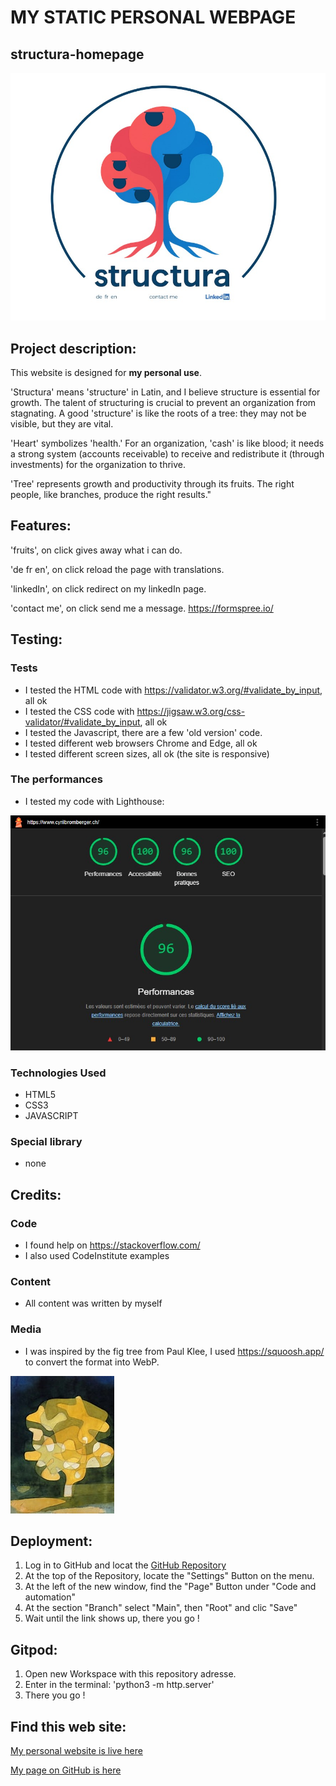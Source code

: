 
# MY STATIC PERSONAL WEBPAGE 
## structura-homepage

<img src="assets/images/structura_homepage.jpg" alt="ReadmePicture1">

## Project description:
This website is designed for **my personal use**. 

'Structura' means 'structure' in Latin, and I believe structure is essential for growth. The talent of structuring is crucial to prevent an organization from stagnating. A good 'structure' is like the roots of a tree: they may not be visible, but they are vital.

'Heart' symbolizes 'health.' For an organization, 'cash' is like blood; it needs a strong system (accounts receivable) to receive and redistribute it (through investments) for the organization to thrive. 

'Tree' represents growth and productivity through its fruits. The right people, like branches, produce the right results."

## Features:
'fruits', on click gives away what i can do.

'de fr en', on click reload the page with translations.

'linkedIn', on click redirect on my linkedIn page.

'contact me', on click send me a message. https://formspree.io/

## Testing:

### Tests
- I tested the HTML code with https://validator.w3.org/#validate_by_input, all ok
- I tested the CSS code with https://jigsaw.w3.org/css-validator/#validate_by_input, all ok
- I tested the Javascript, there are a few 'old version' code. 
- I tested different web browsers Chrome and Edge, all ok
- I tested different screen sizes, all ok (the site is responsive)

### The performances
- I tested my code with Lighthouse:
<img src="assets/images/structura_Lighthouse performances 4.jpg" alt="ReadmePicture3">

### Technologies Used
- HTML5
- CSS3
- JAVASCRIPT

### Special library
- none

## Credits:

### Code
- I found help on <https://stackoverflow.com/>
- I also used CodeInstitute examples 

### Content
- All content was written by myself 

### Media
- I was inspired by the fig tree from Paul Klee, I used https://squoosh.app/ to convert the format into WebP.
<img src="assets/images/Fig Tree, by Paul Klee.jfif" alt="ReadmePicture9">

## Deployment:
1. Log in to GitHub and locat the [GitHub Repository](https://github.com/Cyril-CRGB/structura_homepage)
2. At the top of the Repository, locate the "Settings" Button on the menu.
3. At the left of the new window, find the "Page" Button under "Code and automation"
4. At the section "Branch" select "Main", then "Root" and clic "Save"
5. Wait until the link shows up, there you go !

## Gitpod:
1. Open new Workspace with this repository adresse.
2. Enter in the terminal: 'python3 -m http.server'
3. There you go !

## Find this web site:

[My personal website is live here](https://cyril-crgb.github.io/structura_homepage/index.html)

[My page on GitHub is here](https://github.com/Cyril-CRGB/structura_homepage)
